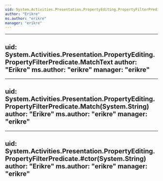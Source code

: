 ```yaml
---
uid: System.Activities.Presentation.PropertyEditing.PropertyFilterPredicate
author: "Erikre"
ms.author: "erikre"
manager: "erikre"
---
```


---
uid: System.Activities.Presentation.PropertyEditing.PropertyFilterPredicate.MatchText
author: "Erikre"
ms.author: "erikre"
manager: "erikre"
---

---
uid: System.Activities.Presentation.PropertyEditing.PropertyFilterPredicate.Match(System.String)
author: "Erikre"
ms.author: "erikre"
manager: "erikre"
---

---
uid: System.Activities.Presentation.PropertyEditing.PropertyFilterPredicate.#ctor(System.String)
author: "Erikre"
ms.author: "erikre"
manager: "erikre"
---
